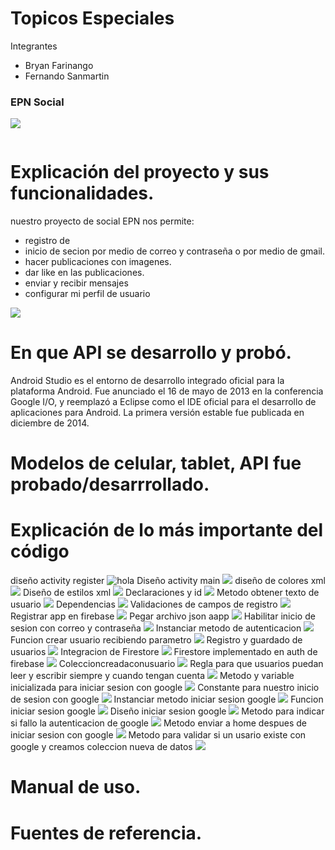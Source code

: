 # Topicos Especiales
Integrantes
- Bryan Farinango
- Fernando Sanmartin

### EPN Social
![](https://raw.githubusercontent.com/SANMH/EPN-Social/blob/master/assets/1.png)
```

```
# Explicación del proyecto y sus funcionalidades.
nuestro proyecto de social EPN nos permite:
- registro de 
- inicio de secion por medio de correo y contraseña o por medio de gmail.
- hacer publicaciones con imagenes.
- dar like en las publicaciones.
- enviar y recibir mensajes
- configurar mi perfil de usuario 

![](https://raw.githubusercontent.com/SANMH/EPN-Social/tree/master/assets/1.png)

# En que API se desarrollo y probó.
Android Studio es el entorno de desarrollo integrado oficial para la plataforma Android. Fue anunciado el 16 de mayo de 2013 en la conferencia Google I/O, y reemplazó a Eclipse como el IDE oficial para el desarrollo de aplicaciones para Android. La primera versión estable fue publicada en diciembre de 2014.

# Modelos de celular, tablet, API fue probado/desarrrollado.


# Explicación de lo más importante del código
diseño activity register
![hola](https://raw.githubusercontent.com/SANMH/EPN-Social/tree/master/assets/2diseñoactivityregister.png)
Diseño activity main
![](https://raw.githubusercontent.com/SANMH/EPN-Social/tree/master/assets/3diseñoactivityregister.png)
diseño de colores xml
![](https://raw.githubusercontent.com/SANMH/EPN-Social/tree/master/assets/4diseñodecolorsxml.png)
Diseño de estilos xml
![](https://raw.githubusercontent.com/SANMH/EPN-Social/tree/master/assets/5diseñodeestilosxml.png)
Declaraciones y id
![](https://raw.githubusercontent.com/SANMH/EPN-Social/tree/master/assets/6declaracionesyid.png)
Metodo obtener texto de usuario
![](https://raw.githubusercontent.com/SANMH/EPN-Social/tree/master/assets/7metodoobtenertextodeusuario.png)
Dependencias
![](https://raw.githubusercontent.com/SANMH/EPN-Social/tree/master/assets/8dependencias.png)
Validaciones de campos de registro
![](https://raw.githubusercontent.com/SANMH/EPN-Social/tree/master/assets/9validacionesdecamposderegistro.png)
Registrar app en firebase
![](https://raw.githubusercontent.com/SANMH/EPN-Social/tree/master/assets/10registrarappenfirebase.png)
Pegar archivo json aapp
![](https://raw.githubusercontent.com/SANMH/EPN-Social/tree/master/assets/11pegararchivojsonaapp.png)
Habilitar inicio de sesion con correo y contraseña
![](https://raw.githubusercontent.com/SANMH/EPN-Social/tree/master/assets/12habilitariniciodesesionconcorreoycontraseña.png)
Instanciar metodo de autenticacion
![](https://raw.githubusercontent.com/SANMH/EPN-Social/tree/master/assets/13Instanciarmetodeautenticacion.png)
Funcion crear usuario recibiendo parametro
![](https://raw.githubusercontent.com/SANMH/EPN-Social/tree/master/assets/14Funcioncrearusuarioecimiendoparametro.png)
Registro y guardado de usuarios
![](https://raw.githubusercontent.com/SANMH/EPN-Social/tree/master/assets/15registroyguarddodeusuarios.png)
Integracion de Firestore
![](https://raw.githubusercontent.com/SANMH/EPN-Social/tree/master/assets/16IntegraciondeFirestore.png)
Firestore implementado en auth de firebase
![](https://raw.githubusercontent.com/SANMH/EPN-Social/tree/master/assets/17Firestoreimplementadoenauthdefirebase.png)
Coleccioncreadaconusuario
![](https://raw.githubusercontent.com/SANMH/EPN-Social/tree/master/assets/18Coleccioncreadaconusuario.png)
Regla para que usuarios puedan leer y escribir siempre y cuando tengan cuenta
![](https://raw.githubusercontent.com/SANMH/EPN-Social/tree/master/assets/19reglaparaqueusuariospuedanleeryescribirsiempreycuandotengancuenta.png)
Metodo y variable inicializada para iniciar sesion con google
![](https://raw.githubusercontent.com/SANMH/EPN-Social/tree/master/assets/20metodoyvariableinicializadaparainiciarsesioncongoogle.png)
Constante para nuestro inicio de sesion con google
![](https://raw.githubusercontent.com/SANMH/EPN-Social/tree/master/assets/21Constanteparanuestroiniciodesesioncongoogle.png)
Instanciar metodo iniciar sesion google
![](https://raw.githubusercontent.com/SANMH/EPN-Social/tree/master/assets/22instanciarmetooiniciarsesiongoogle.png)
Funcion iniciar sesion google
![](https://raw.githubusercontent.com/SANMH/EPN-Social/tree/master/assets/23Funcioniniciarsesiongoogle.png)
Diseño iniciar sesion google
![](https://raw.githubusercontent.com/SANMH/EPN-Social/tree/master/assets/24diseñoiniciarsesiongoogle.png)
Metodo para indicar si fallo la autenticacion de google
![](https://raw.githubusercontent.com/SANMH/EPN-Social/tree/master/assets/25Metodoparaindicarsifalolaautenticaciondegoogle.png)
Metodo enviar a home despues de iniciar sesion con google
![](https://raw.githubusercontent.com/SANMH/EPN-Social/tree/master/assets/26Metodoenviarahomedespuesdeiniciarsesioncongoogle.png)
Metodo para validar si un usario existe con google y creamos coleccion nueva de datos
![](https://raw.githubusercontent.com/SANMH/EPN-Social/tree/master/assets/27Metodoparavalidarsiunusarioexistecongoogleycreamoscoleccionnuevadedatos.png)

# Manual de uso.


# Fuentes de referencia.











